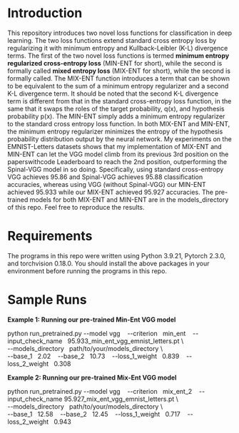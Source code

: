# Introduction
This repository introduces two novel loss functions for classification in deep learning. The two loss functions extend standard cross entropy loss by regularizing it with minimum entropy and Kullback-Leibler (K-L) divergence terms. The first of the two novel loss functions is termed **minimum entropy regularized cross-entropy loss** (MIN-ENT for short),  while the second is formally called **mixed entropy loss** (MIX-ENT for short),  while the second is formally called. The MIX-ENT function introduces a term that can be shown to be equivalent to the sum of a minimum entropy regularizer and a second K-L divergence term. It should be noted that the second K-L divergence term is different from that in the standard cross-entropy loss function, in the same that it swaps the roles of the target probability, q(x), and hypothesis probability p(x). The MIN-ENT simply adds a minimum entropy regularizer to the standard cross entropy loss function. In both MIX-ENT and MIN-ENT, the minimum entropy regularizer minimizes the entropy of the hypothesis probability distribution output by the neural network. My experiments on the EMNIST-Letters datasets shows that my implementation of MIX-ENT and MIN-ENT can let the VGG model climb from its previous 3rd position on the paperswithcode Leaderboard to reach the 2nd position, outperforming the Spinal-VGG model in so doing. Specifically, using standard cross-entropy VGG achieves 95.86 and Spinal-VGG achieves 95.88 classification accuracies, whereas using VGG (without Spinal-VGG) our MIN-ENT achieved 95.933 while our MIX-ENT achieved 95.927 accuracies. The pre-trained models for both MIX-ENT and MIN-ENT are in the models_directory of this repo. Feel free to reproduce the results.   

# Requirements
The programs in this repo were written using Python 3.9.21, Pytorch 2.3.0, and torchvision 0.18.0. You should install the above packages in your environment before running the programs in this repo.

# Sample Runs
**Example 1: Running our pre-trained Min-Ent VGG model** 

python run_pretrained.py  --model vgg &nbsp;&nbsp; --criterion &nbsp; min_ent &nbsp;&nbsp; --input_check_name   &nbsp; 95.933_min_ent_vgg_emnist_letters.pt \\ \
--models_directory &nbsp; path/to/your/models_directory \\ \
--base_1 &nbsp; 2.02 &nbsp;&nbsp; --base_2 &nbsp; 10.73  &nbsp;&nbsp; --loss_1_weight &nbsp; 0.839  &nbsp;&nbsp; --loss_2_weight &nbsp; 0.308

**Example 2: Running our pre-trained Mix-Ent VGG model** 

python run_pretrained.py  --model vgg &nbsp;&nbsp;  --criterion &nbsp; mix_ent_2 &nbsp;&nbsp;  --input_check_name   95.927_mix_ent_vgg_emnist_letters.pt \\ \
--models_directory &nbsp; path/to/your/models_directory \\ \
--base_1 &nbsp; 12.58 &nbsp;&nbsp;  --base_2 &nbsp; 12.45  &nbsp;&nbsp; --loss_1_weight &nbsp; 0.717 &nbsp;&nbsp; --loss_2_weight &nbsp; 0.943 

